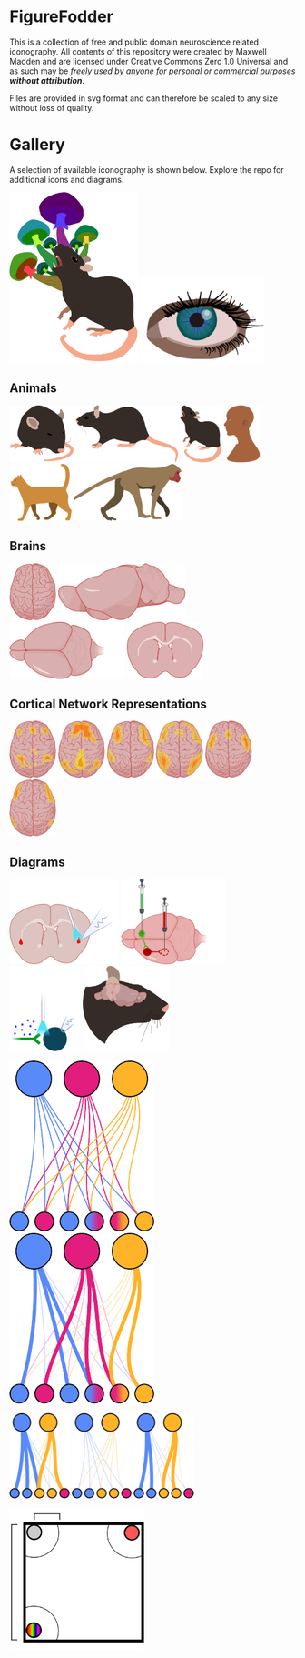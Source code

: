 # FigureFodder

This is a collection of free and public domain neuroscience related iconography. All contents of this repository were created by Maxwell Madden and are licensed under Creative Commons Zero 1.0 Universal and as such may be _freely used by anyone for personal or commercial purposes **without attribution**_.

Files are provided in svg format and can therefore be scaled to any size without loss of quality.

# Gallery

A selection of available iconography is shown below. Explore the repo for additional icons and diagrams.

<img src="./icons/misc/Psychedelic Mouse.svg" height="300" /> <img src="./icons/misc/eye.svg" height="150" />

## Animals

<img src="./icons/animals/mice/mouse_sleeping.svg" height="100" /> <img src="./icons/animals/mice/mouse_side.svg"  height="100"/> <img src="./icons/animals/mice/mouse_rearing.svg"  height="100"/>
<img src="./icons/animals/human.svg" height="100" /> <img src="./icons/animals/cat.svg" height="100" /> <img src="./icons/animals/monkey.svg" height="100" />

## Brains

<img src="./icons/brains/human/human_top.svg" height="100" /> <img src="./icons/brains/mouse/mouse_side.svg" height="100" /> <img src="./icons/brains/mouse/mouse_top.svg" height="100" /> <img src="./icons/brains/mouse/mouse_slice.svg" height="100" />

## Cortical Network Representations

<img src="./icons/brains/human_networks/Cingulo-Opercular Network.svg" height="100" /> <img src="./icons/brains/human_networks/Default Mode Network.svg" height="100" /> <img src="./icons/brains/human_networks/Dorsal Attention Network.svg" height="100" />
<img src="./icons/brains/human_networks/Frontoparietal Network.svg" height="100" /> <img src="./icons/brains/human_networks/Salience Network.svg" height="100" /> <img src="./icons/brains/human_networks/Ventral Attention Network.svg" height="100" />

## Diagrams

<img src="./diagrams/patch2024/flourescent_claustrum_recording_red.svg" height="150" /> <img src="./diagrams/viral_strategy2024/CRACM.svg" height="150" /> <img src="./diagrams/patch2024/whole_cell_patch_clamp.svg" height="150" />  <img src="./diagrams/mouse_head_with_brain.svg" height="150" />

<img src="./diagrams/networks/network_naive.svg" height="300" /> <img src="./diagrams/networks/network_learned.svg" height="300" />

<img src="./diagrams/networks/network_disease.svg" height="150" /> <img src="./diagrams/networks/network_reset.svg" height="150" /> <img src="./diagrams/networks/network_relearning.svg" height="150" />

<img src="./diagrams/photometrybehavior2024/photom Chamber with thresholds and scales.svg" height="250" />
